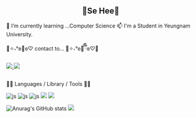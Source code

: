 <h2 align="center"><b> 🍓Se Hee🍓 </b></h2>  
<div align="center"> </div>  
<div>🌱 I’m currently learning ...Computer Science 📫 I'm a Student in Yeungnam University.
  
</div>
<div><p>🍑✧˖°ʚ🍓ɞ♡ contact to...ִ ࣪🫧✧˖°ʚ🍓ྀིྀིɞ♡🍑</p></div>
<div>
  <a href="mailto::hansehee0624@gmail.com">
    <img src ="https://img.shields.io/badge/Gmail-D14836?style=for-the-badge&logo=gmail&logoColor=white"/>
  </a>
  <a href="https://www.instagram.com/saaaay_o6/">
    <img src ="https://img.shields.io/badge/Instagram-E4405F?style=flat&logo=instagram&logoColor=white"/>
  </a>
</div>

 ##

🍓🍰 Languages / Library / Tools 🍓🍰
  
![js](https://img.shields.io/badge/C-00599C?style=for-the-badge&logo=c&logoColor=white)
![js](https://img.shields.io/badge/Java-ED8B00?style=for-the-badge&logo=openjdk&logoColor=white)
![js](https://img.shields.io/badge/Python-3776AB?style=flat&logo=python&logoColor=white)
<img src="https://img.shields.io/badge/Android-3DDC84?style=flat&logo=Android&logoColor=white"/> 
<img src="https://img.shields.io/badge/MySQL-005C84?style=for-the-badge&logo=mysql&logoColor=white"/>

![Anurag's GitHub stats](https://github-readme-stats.vercel.app/api?username=hansehee&show_icons=true&theme=transparent)
<img src="https://github-readme-stats.vercel.app/api/top-langs/?username=hansehee0624&layout=compact"><br><br>


<!--
**hansehee0624-ux/hansehee0624-ux** is a ✨ _special_ ✨ repository because its `README.md` (this file) appears on your GitHub profile.

Here are some ideas to get you started:

- 🔭 I’m currently working on ...
- 🌱 I’m currently learning ...
- 👯 I’m looking to collaborate on ...
- 🤔 I’m looking for help with ...
- 💬 Ask me about ...
- 📫 How to reach me: ...
- 😄 Pronouns: ...
- ⚡ Fun fact: ...
-->
